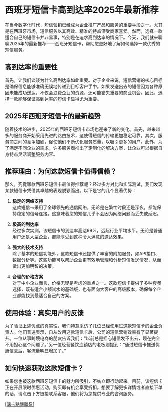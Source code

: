 # 西班牙短信卡高到达率2025年最新推荐

在当今数字化时代，短信营销已经成为企业推广产品和服务的重要手段之一。尤其是在西班牙市场，短信服务以其高效、精准的特点深受商家喜爱。然而，选择一款适合自己的短信卡并非易事，特别是在追求高到达率的情况下。今天，我们就来聊聊2025年的最新推荐——西班牙短信卡，帮助您更好地了解如何选择一款优秀的短信服务。

## 高到达率的重要性

首先，让我们谈谈为什么高到达率如此重要。对于企业来说，短信营销的核心目标是确保信息能够准确无误地传递到目标客户手中。如果发送出去的短信因为各种原因未能成功送达，不仅会浪费企业的资源，还可能错失重要的商业机会。因此，选择一款能够保证高到达率的短信卡显得尤为重要。

## 2025年西班牙短信卡的最新趋势

随着技术的进步，2025年的西班牙短信卡市场也迎来了新的变化。首先，越来越多的服务商开始采用先进的路由技术，这使得短信的传输更加稳定可靠。其次，服务商之间的竞争加剧，促使他们不断优化服务质量，以吸引更多的用户。此外，为了满足不同企业的需求，许多服务商推出了定制化的解决方案，让企业可以根据自身特点灵活调整服务内容。

## 推荐理由：为何这款短信卡值得信赖？

那么，究竟哪款西班牙短信卡最值得推荐呢？经过多方对比和实际测试，我们发现某款短信卡凭借其卓越的表现脱颖而出。以下是它的几个显著优势：

1. **稳定的网络支持**  
   这款短信卡采用了全球领先的通信网络，无论是在繁忙时段还是深夜，都能保持稳定的信号连接。这意味着您的短信几乎不会因为网络问题而丢失或延迟。

2. **极高的到达率**  
   经过多次实测，该短信卡的到达率高达99%，远超行业平均水平。无论是普通用户还是大型企业，都能享受到这种令人满意的送达效果。

3. **强大的技术支持**  
   除了基本的短信功能外，这款短信卡还提供了丰富的附加服务，如API接口、数据分析等。这些功能可以帮助企业更有效地管理和分析短信发送情况，从而做出更加明智的决策。

4. **合理的价格方案**  
   对于中小企业而言，价格无疑是考虑的重点之一。这款短信卡提供了多种套餐选择，既有适合小额试水的基础版，也有面向大客户的高级版本，确保每个企业都能找到最适合自己的方案。

## 使用体验：真实用户的反馈

为了验证上述优点的真实性，我们特意采访了几位已经使用过这款短信卡的企业负责人。他们普遍表示，自从改用这款短信卡后，公司的短信营销效率有了显著提升。一位从事跨境电商的朋友告诉我们：“以前总是担心短信发不出去，现在完全不用担心这个问题了。”另一位经营餐饮连锁店的老板则提到：“通过短信卡推送优惠信息后，客流量明显增加了。”

## 如何快速获取这款短信卡？

如果您也被这款西班牙短信卡的魅力所吸引，不妨立即行动起来。目前，该短信卡正在开展限时优惠活动，购买即有机会享受折扣。想要了解更多详情或者直接下单的话，请点击下方链接联系客服，他们将为您提供专业的咨询服务。

[[購卡點擊聯系](https://t.me/s/SXDXQF)]